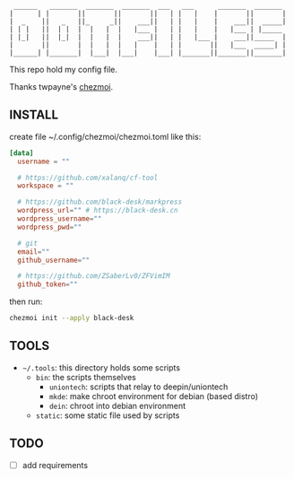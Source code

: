 
     ______   _______  _______  _______  ___   ___      _______  _______
    |      | |       ||       ||       ||   | |   |    |       ||       |
    |  _    ||   _   ||_     _||    ___||   | |   |    |    ___||  _____|
    | | |   ||  | |  |  |   |  |   |___ |   | |   |    |   |___ | |_____
    | |_|   ||  |_|  |  |   |  |    ___||   | |   |___ |    ___||_____  |
    |       ||       |  |   |  |   |    |   | |       ||   |___  _____| |
    |______| |_______|  |___|  |___|    |___| |_______||_______||_______|

This repo hold my config file.

Thanks twpayne's [chezmoi](https://github.com/twpayne/chezmoi).

## INSTALL

create file ~/.config/chezmoi/chezmoi.toml like this:

```toml
[data]
  username = ""

  # https://github.com/xalanq/cf-tool
  workspace = ""

  # https://github.com/black-desk/markpress
  wordpress_url="" # https://black-desk.cn
  wordpress_username=""
  wordpress_pwd=""

  # git
  email=""
  github_username=""

  # https://github.com/ZSaberLv0/ZFVimIM
  github_token=""
```

then run:

```bash
chezmoi init --apply black-desk
```

## TOOLS

  * `~/.tools`: this directory holds some scripts
    * `bin`: the scripts themselves
      * `uniontech`: scripts that relay to deepin/uniontech
      * `mkde`: make chroot environment for debian (based distro)
      * `dein`: chroot into debian environment
    * `static`: some static file used by scripts

## TODO

  - [ ] add requirements
